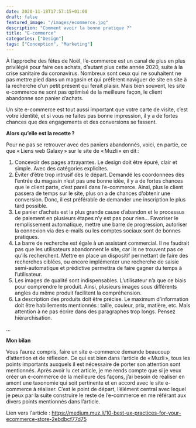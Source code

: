 ```yaml
---
date: 2020-11-18T17:57:15+01:00
draft: false
featured_image: "/images/ecommerce.jpg"
description: "Comment avoir la bonne pratique ?"
title: "E-commerce"
categories: ["Design"]
tags: ["Conception", "Marketing"]
---
```


À l’approche des fêtes de Noël, l’e-commerce est un canal de plus en plus privilégié pour faire ces achats, d’autant plus cette année 2020, suite à la crise sanitaire du coronavirus. Nombreux sont ceux qui ne souhaitent ne pas mettre pied dans un magasin et qui préfèrent naviguer de site en site à la recherche d’un petit présent qui ferait plaisir.
Mais bien souvent, les site e-commerce ne sont pas optimisé de la meilleure façon, le client abandonne son panier d’achats.

Un site e-commerce est tout aussi important que votre carte de visite, c’est votre identité, et si vous ne faites pas bonne impression, il y a de fortes chances que des engagements et des conversions se fassent.

**Alors qu’elle est la recette ?**

Pour ne pas se retrouver avec des paniers abandonnés, voici, en partie, ce que « Liens web Galaxy » sur le site de « Muzli » en dit :
1. Concevoir des pages attrayantes.
    Le design doit être épuré, clair et simple. Avec des catégories explicites.
2. Éviter d’être trop intrusif dès le départ.
    Demandé les coordonnées dès l’entrée du magasin n’est pas une bonne idée, il y a de fortes chances que le client parte, c’est pareil dans l’e-commerce. Ainsi, plus le client passera de temps sur le site, plus on a de chances d’obtenir une conversion. Donc, il est préférable de demander une inscription le plus tard possible.
3. Le panier d’achats est la plus grande cause d’abandon et le processus de paiement en plusieurs étapes n’y est pas pour rien...
   Favoriser le remplissement automatique, mettre une barre de progression, autoriser la connexion via des e-mails ou les comptes sociaux sont de bonnes pratiques.
4. La barre de recherche est égale à un assistant commercial.
    Il ne faudrait pas que les utilisateurs abandonnent le site, car ils ne trouvent pas ce qu’ils recherchent. Mettre en place un dispositif permettant de faire des recherches ciblées, ou encore implémenter une recherche de saisie semi-automatique et prédictive permettra de faire gagner du temps à l’utilisateur.
5. Les images de qualité sont indispensables.
    L’utilisateur n’a que ce biais pour comprendre le produit. Ainsi, plusieurs images sous différents angles du même produit facilitent la compréhension.
6. La description des produits doit être précise.
    Le maximum d’information doit être habillements mentionnés : taille, couleur, prix, matière, etc. Mais attention à ne pas écrire dans des paragraphes trop longs. Pensez hiérarchisation.

...

**Mon bilan**

Vous l’aurez compris, faire un site e-commerce demande beaucoup d’attention et de réflexion. 
Ce qui est bien dans l’article de « Muzli », tous les points importants auxquels il est nécessaire de porter son attention sont mentionnés.
Après avoir lu cet article, je me rends compte que si je veux créer un e-commerce de la meilleure des façons, j’ai besoin de réaliser en amont une taxonomie qui soit pertinente et en accord avec le site e-commerce à réaliser. C’est le point de départ, l’élément central avec lequel je peux par la suite construire le reste de l’e-commerce en me référant aux divers points mentionnés dans l’article.

Lien vers l'article : https://medium.muz.li/10-best-ux-practices-for-your-ecommerce-store-2ebdbcf77d75